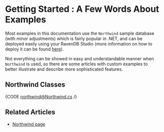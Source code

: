 ﻿# Getting Started : A Few Words About Examples

Most examples in this documentation use the `Northwind` sample database (with minor adjustments) which is fairly popular in .NET, and can be deployed easily using your RavenDB Studio (more information on how to deploy it can be found [here](../studio/overview/tasks/create-sample-data)).

Not everything can be showed in easy and understandable manner when `Northwind` is used, so there are some articles with custom examples to better illustrate and describe more sophisticated features.

## Northwind Classes

{CODE northwind@Northwind.cs /}

## Related Articles

- [Northwind page](https://docs.microsoft.com/en-us/dotnet/framework/data/adonet/sql/linq/downloading-sample-databases)
